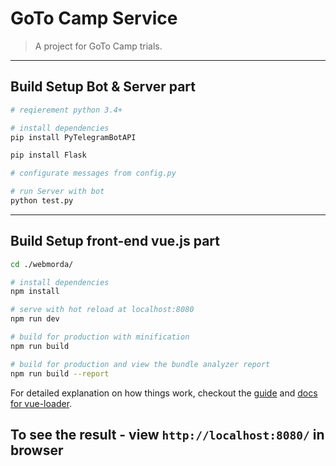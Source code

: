 # GoTo Camp Service

> A project for GoTo Camp trials.
---

## Build Setup Bot & Server part
``` bash
# reqierement python 3.4+

# install dependencies
pip install PyTelegramBotAPI

pip install Flask

# configurate messages from config.py

# run Server with bot
python test.py
```

---

## Build Setup front-end vue.js part

``` bash
cd ./webmorda/

# install dependencies
npm install

# serve with hot reload at localhost:8080
npm run dev

# build for production with minification
npm run build

# build for production and view the bundle analyzer report
npm run build --report
```

For detailed explanation on how things work, checkout the [guide](http://vuejs-templates.github.io/webpack/) and [docs for vue-loader](http://vuejs.github.io/vue-loader).

## To see the result - view `http://localhost:8080/` in browser
